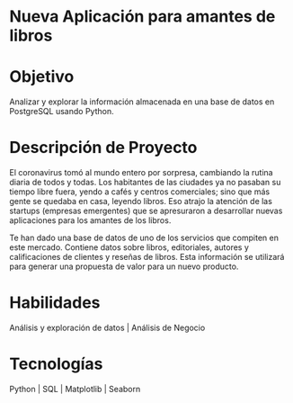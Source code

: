 # Nueva Aplicación para amantes de libros

# Objetivo
Analizar y explorar la información almacenada en una base de datos en PostgreSQL usando Python.

# Descripción de Proyecto
El coronavirus tomó al mundo entero por sorpresa, cambiando la rutina diaria de todos y todas. Los habitantes de las ciudades ya no pasaban su tiempo libre fuera, yendo a cafés y centros comerciales; sino que más gente se quedaba en casa, leyendo libros. Eso atrajo la atención de las startups (empresas emergentes) que se apresuraron a desarrollar nuevas aplicaciones para los amantes de los libros.

Te han dado una base de datos de uno de los servicios que compiten en este mercado. Contiene datos sobre libros, editoriales, autores y calificaciones de clientes y reseñas de libros. Esta información se utilizará para generar una propuesta de valor para un nuevo producto.

# Habilidades
Análisis y exploración de datos | Análisis de Negocio

# Tecnologías
Python | SQL | Matplotlib | Seaborn
